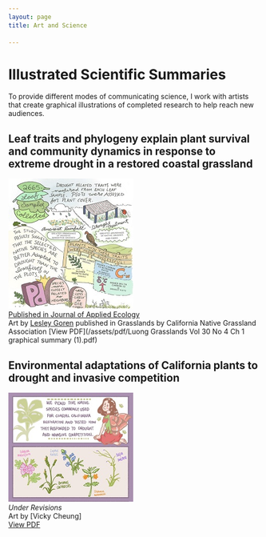 ```yaml
---
layout: page
title: Art and Science

---
```


# Illustrated Scientific Summaries
To provide different modes of communicating science, I work with artists that create graphical illustrations of completed research to help reach new audiences.

##  Leaf traits and phylogeny explain plant survival and community dynamics in response to extreme drought in a restored coastal grassland  
![Preview](/assets/img/CP_ConclusionSq250.jpg)  
[Published in Journal of Applied Ecology](https://doi.org/10.1111/1365-2664.13909)  
Art by [Lesley Goren](https://www.lesleygoren.com/) published in Grasslands by California Native Grassland Association
[View PDF](/assets/pdf/Luong Grasslands Vol 30 No 4 Ch 1 graphical summary (1).pdf)  

## Environmental adaptations of California plants to drought and invasive competition  
![Preview](/assets/img/CompReleasePreview250.jpg)  
*Under Revisions*  
Art by [Vicky Cheung]  
[View PDF](/assets/pdf/VickyCheung_EnvAdaptationsofCAPlants.pdf)  



